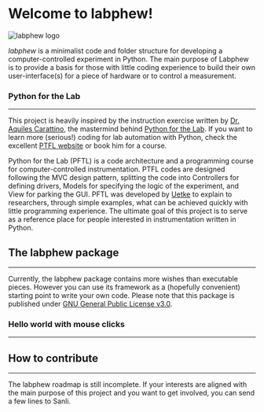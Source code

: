
# Welcome to labphew!

![labphew logo](https://www.dropbox.com/s/3o1rp254f13myla/labphew_logo.png?dl=0)

*labphew* is a minimalist code and folder structure for developing a computer-controlled experiment in Python. The main purpose of Labphew is to provide a basis for those with little coding experience to build their own user-interface(s) for a piece of hardware or to control a measurement. 

### Python for the Lab
-------------
This project is heavily inspired by the instruction exercise written by [Dr. Aquiles Carattino](https://www.uetke.com), the mastermind behind [Python for the Lab](https://www.pythonforthelab.com/). If you want to learn more (serious!) coding for lab automation with Python, check the excellent [PTFL website](https://www.pythonforthelab.com/) or book him for a course.

Python for the Lab (PFTL) is a code architecture and a programming course for computer-controlled instrumentation. PTFL codes are designed following the MVC design pattern, splitting the code into Controllers for defining drivers, Models for specifying the logic of the experiment, and View for parking the GUI.
PFTL was developed by [Uetke](https://www.uetke.com) to explain to researchers, through simple examples, what can be achieved quickly with little programming experience. The ultimate goal of this project is to serve as a reference place for people interested in instrumentation written in Python.

## The labphew package
---------------------
Currently, the labphew package contains more wishes than executable pieces. However you can use its framework as a (hopefully convenient) starting point to write your own code. Please note that this package is published under [GNU General Public License v3.0](https://choosealicense.com/licenses/gpl-3.0/).

### Hello world with mouse clicks
---------------------------------

## How to contribute
--------------------
The labphew roadmap is still incomplete. If your interests are aligned with the main purpose of this project and you want to get involved, you can send a few lines to Sanli.

